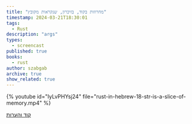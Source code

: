 ```yaml
---
title: "מחרוזות בקוד, בזיכרון, שנקראות מקובץ"
timestamp: 2024-03-21T18:30:01
tags:
  - Rust
description: "args"
types:
  - screencast
published: true
books:
  - rust
author: szabgab
archive: true
show_related: true
---
```





{% youtube id="IyLvPHYsj24" file="rust-in-hebrew-18-str-is-a-slice-of-memory.mp4" %}


[קוד והערות](https://github.com/szabgab/learning-rust-in-hebrew-2024-02-25)
